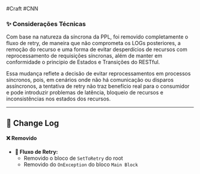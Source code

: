 #Craft #CNN 
### ✨ Considerações Técnicas

Com base na natureza da síncrona da PPL, foi removido completamente o fluxo de retry, de maneira que não comprometa os LOGs posteriores, a remoção do recurso e uma forma de evitar desperdícios de recursos com reprocessamento de requisições síncronas, além de manter em conformidade o principio de Estados e Transições do RESTful. 

Essa mudança reflete a decisão de evitar reprocessamentos em processos síncronos, pois, em cenários onde não há comunicação ou disparos assíncronos, a tentativa de retry não traz benefício real para o consumidor e pode introduzir problemas de latência, bloqueio de recursos e inconsistências nos estados dos recursos.

---
## 📝 Change Log
#### ❌ Removido

- **🔻 Fluxo de Retry:**
	- Removido o bloco de `SetToRetry` do root
    - Removido do `OnException` do bloco `Main Block`
